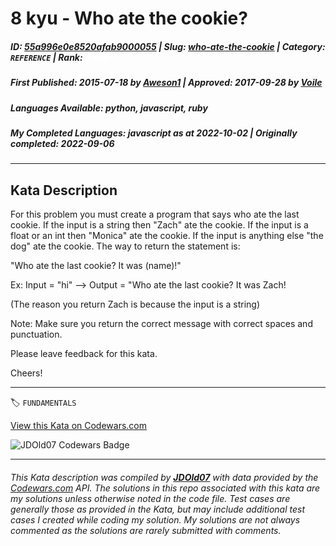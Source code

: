 # 8 kyu - Who ate the cookie?

##### **ID**: [55a996e0e8520afab9000055](https://www.codewars.com/kata/55a996e0e8520afab9000055) | **Slug**: [who-ate-the-cookie](https://www.codewars.com/kata/55a996e0e8520afab9000055) | **Category**: `REFERENCE` | **Rank**: <span style="color:white">8 kyu</span>

##### **First Published**: 2015-07-18 ***by*** [Aweson1](https://www.codewars.com/users/Aweson1) | **Approved**: 2017-09-28 ***by*** [Voile](https://www.codewars.com/users/Voile)

##### **Languages Available**: python, javascript, ruby

##### **My Completed Languages**: javascript ***as at*** 2022-10-02 | **Originally completed**: 2022-09-06

---

## Kata Description


For this problem you must create a program that says who ate the last cookie. If the input is a string then "Zach" ate the cookie. If the input is a float or an int then "Monica" ate the cookie. If the input is anything else "the dog" ate the cookie. The way to return the statement is:

"Who ate the last cookie? It was (name)!"



Ex: Input = "hi" --> Output = "Who ate the last cookie? It was Zach!

(The reason you return Zach is because the input is a string)



Note: Make sure you return the correct message with correct spaces and punctuation.



Please leave feedback for this kata.

Cheers!

---


🏷 `FUNDAMENTALS`


[View this Kata on Codewars.com](https://www.codewars.com/kata/55a996e0e8520afab9000055)

![](https://www.codewars.com/users/jdold07/badges/large "JDOld07 Codewars Badge")

---

###### *This Kata description was compiled by [**JDOld07**](https://tpstech.dev) with data provided by the [Codewars.com](https://www.codewars.com) API.  The solutions in this repo associated with this kata are my solutions unless otherwise noted in the code file.  Test cases are generally those as provided in the Kata, but may include additional test cases I created while coding my solution.  My solutions are not always commented as the solutions are rarely submitted with comments.*
